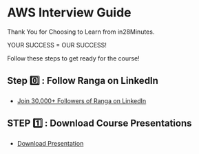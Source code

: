 # AWS Interview Guide

Thank You for Choosing to Learn from in28Minutes.

YOUR SUCCESS = OUR SUCCESS!

Follow these steps to get ready for the course!

## Step 0️⃣ : Follow Ranga on LinkedIn

- [Join 30,000+ Followers of Ranga on LinkedIn](https://links.in28minutes.com/lin)


## STEP 1️⃣ : Download Course Presentations

- [Download Presentation](https://github.com/in28minutes/course-material/raw/main/19-aws-interview-guide/Course-Presentation-AWS-INTERVIEW-GUIDE.pdf)
